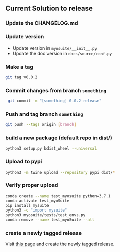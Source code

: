 ## Current Solution to release
### Update the CHANGELOG.md
### Update version
- Update version in `myosuite/__init__.py`
- Update the doc version in `docs/source/conf.py`

### Make a tag
```bash
git tag v0.0.2
```
### Commit changes from branch `something`
```bash
 git commit -m "[something] 0.0.2 release"
```
### Push and tag branch `something`
```bash
git push --tags origin [branch]
```
### build a new package (default repo in dist/)
```bash
python3 setup.py bdist_wheel --universal
```
### Upload to pypi
```bash
python3 -m twine upload --repository pypi dist/*
```
### Verify proper upload

```bash
conda create --name test_myosuite python=3.7.1
conda activate test_myoSuite
pip install mysuite
python3 -c "import mysuite"
python3 myosuite/tests/test_envs.py
conda remove --name test_myoSuite --all
```

### create a newly tagged release

Visit [this page](https://github.com/facebookresearch/myoSuite/tags) and create the newly tagged release.
